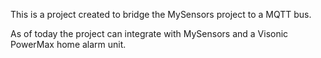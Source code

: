 This is a project created to bridge the MySensors project to a MQTT bus.

As of today the project can integrate with MySensors and a Visonic PowerMax home alarm unit.

